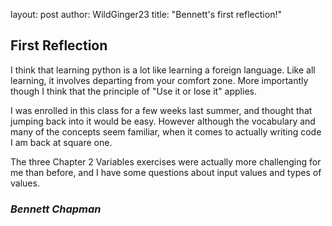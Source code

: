 layout: post
author: WildGinger23
title: "Bennett's first reflection!"

## __**First Reflection**__

I think that learning python is a lot like learning a foreign language. Like all learning, it involves departing from your comfort zone. More importantly though I think that the principle of "Use it or lose it" applies.

I was enrolled in this class for a few weeks last summer, and thought that jumping back into it would be easy. However although the vocabulary and many of the concepts seem familiar, when it comes to actually writing code I am back at square one.

The three Chapter 2 Variables exercises were actually more challenging for me than before, and I have some questions about input values and types of values.

### *Bennett Chapman*

